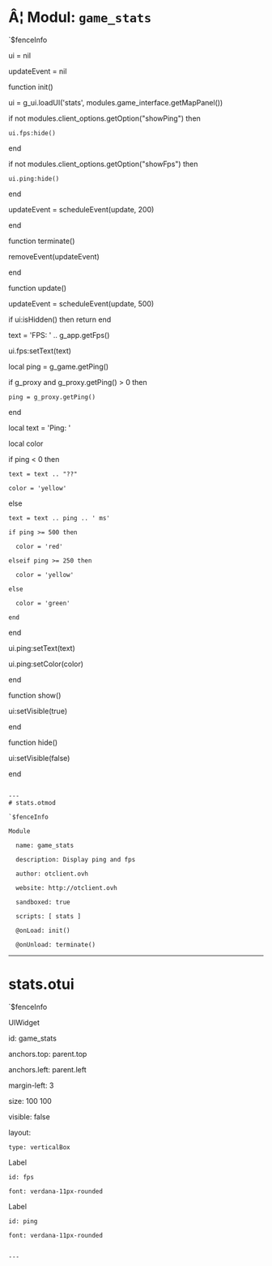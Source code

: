 # Â¦ Modul: `game_stats`

`$fenceInfo

ui = nil

updateEvent = nil

function init()

  ui = g_ui.loadUI('stats', modules.game_interface.getMapPanel())

  if not modules.client_options.getOption("showPing") then

    ui.fps:hide()

  end

  if not modules.client_options.getOption("showFps") then

    ui.ping:hide()

  end

  updateEvent = scheduleEvent(update, 200)

end

function terminate()

  removeEvent(updateEvent)

end

function update()

  updateEvent = scheduleEvent(update, 500)

  if ui:isHidden() then return end

  text = 'FPS: ' .. g_app.getFps()

  ui.fps:setText(text)

  local ping = g_game.getPing()

  if g_proxy and g_proxy.getPing() > 0 then

    ping = g_proxy.getPing()

  end

  local text = 'Ping: '

  local color

  if ping < 0 then

    text = text .. "??"

    color = 'yellow'

  else

    text = text .. ping .. ' ms'

    if ping >= 500 then

      color = 'red'

    elseif ping >= 250 then

      color = 'yellow'

    else

      color = 'green'

    end

  end

  ui.ping:setText(text)

  ui.ping:setColor(color)

end

function show()

  ui:setVisible(true)

end

function hide()

  ui:setVisible(false)

end

```

---
# stats.otmod

`$fenceInfo

Module

  name: game_stats

  description: Display ping and fps

  author: otclient.ovh

  website: http://otclient.ovh

  sandboxed: true

  scripts: [ stats ]

  @onLoad: init()

  @onUnload: terminate()

```

---
# stats.otui

`$fenceInfo

UIWidget

  id: game_stats

  anchors.top: parent.top

  anchors.left: parent.left

  margin-left: 3

  size: 100 100

  visible: false

  layout:

    type: verticalBox  

  Label

    id: fps

    font: verdana-11px-rounded

  Label

    id: ping

    font: verdana-11px-rounded

```

---
